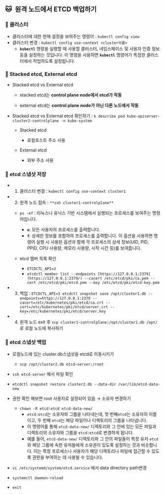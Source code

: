 ## 🐱  원격 노드**에서 ETCD 백업하기**

### 🚀 클러스터
- 클러스터에 대한 현재 설정을 보여주는 명령어 : `kubectl config view`
- 클러스터 변경 : `kubectl config use-context <cluster이름>`
    - **`kubectl`** 명령을 실행할 때 사용할 클러스터, 네임스페이스 및 사용자 인증 정보 등을 설정하는 것입니다. 이 명령을 사용하면 **`kubectl`** 명령어가 특정한 클러스터에서 작업하도록 설정됩니다.
### 🚀 Stacked etcd, External etcd
- Stacked etcd vs External etcd
    - stacked etcd는 **control plane node에서 etcd가 작동**
        
    - external etcd는 **control plane node가 아닌 다른 노드에서 작동**
        
        
- Stacked etcd vs External etcd 확인하기 : `k describe pod kube-apiserver-cluster2-controlplane -n kube-system`
    - Stacked etcd
        - 로컬호스트 주소 사용
            
    - External etcd
        - 외부 주소 사용
                
### 🚀 **etcd 스냅샷 저장**
- 1) 클러스터 변경 : `kubectl config use-context cluster1`
- 2) 원격 노드 접속 : `**ssh cluster1-controlplane**`
    - `ps -ef` : 리눅스나 유닉스 기반 시스템에서 실행되는 프로세스를 보여주는 명령어입니다.
        - **`e`**: 모든 사용자의 프로세스를 출력합니다.
        - **`f`**: 상세한 정보를 포함하여 프로세스를 출력합니다. 이 옵션을 사용하면 명령어 실행 시 사용된 옵션과 함께 각 프로세스의 상세 정보(UID, PID, PPID, CPU 사용량, 메모리 사용량, 시작 시간 등)를 보여줍니다.
        
    - etcd 멤버 목록 확인
        - `ETCDCTL_API=3`
        - `etcdctl member list --endpoints [https://127.0.0.1:2379](https://127.0.0.1:2379/) --cacert /etc/etcd/pki/ca.pem --cert /etc/etcd/pki/etcd.pem --key /etc/etcd/pki/etcd-key.pem`
            
            
- 3) 백업 : `ETCDCTL_API=3 etcdctl snapshot save /opt/cluster1.db --endpoints=https://127.0.0.1:2379 --cacert=/etc/kubernetes/pki/etcd/ca.crt --cert=/etc/kubernetes/pki/etcd/server.crt --key=/etc/kubernetes/pki/etcd/server.key`
- 4) 원격 노드 exit 후 `scp cluster1-controlplane:/opt/cluster1.db /opt/` 로 로컬 노드에 복사하기
### 🚀 **etcd 스냅샷 백업**
- 로컬노드에 있는 cluster.db스냅샷을 etcd로 이동시키기
    
    - `scp /opt/cluster2.db etcd-server:/root`
- `ssh etcd-server` 해서 파일 확인
- `etcdctl snapshot restore cluster2.db --data-dir /var/lib/etcd-data-new`
- 권한 확인 해보면 root 사용자로 설정되어 있음 → 소유자 변경하기
    
    - `chown -R etcd:etcd etcd-data-new/`
        - `etcd:etcd`는 소유자와 그룹을 나타내는데, 첫 번째`etcd`는 소유자의 이름이고, 두 번째 `etcd`는 해당 파일이나 디렉토리의 그룹을 나타냅니다.
        - 이 명령어를 통해 `etcd-data-new/` 디렉토리와 그 안에 있는 모든 파일과 디렉토리의 소유자와 그룹을 `etcd:etcd`로 변경하게 됩니다.
        - 예를 들어, `etcd-data-new/` 디렉토리와 그 안의 파일들이 특정 유저 `etcd`와 해당 그룹에 속한 유저들에게 소유권이 있도록 설정하는 것과 비슷합니다. 이는 특정 프로세스나 사용자가 해당 디렉토리나 파일에 접근할 수 있도록 권한을 부여하는 데 사용될 수 있습니다.
- `vi /etc/systemd/system/etcd.service` 에서 data directory path변경
    
    
- `systemctl daemon-reload`
- `exit`